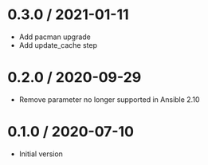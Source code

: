 # 0.3.0 / 2021-01-11

  * Add pacman upgrade
  * Add update\_cache step

# 0.2.0 / 2020-09-29

  * Remove parameter no longer supported in Ansible 2.10

# 0.1.0 / 2020-07-10

  * Initial version
